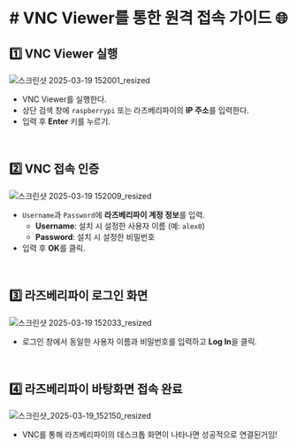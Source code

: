 # # VNC Viewer를 통한 원격 접속 가이드 🌐


## 1️⃣ VNC Viewer 실행  
![스크린샷 2025-03-19 152001_resized](https://github.com/user-attachments/assets/a0052470-b10b-4943-bbcb-b992d8642566)

- VNC Viewer를 실행한다.  
- 상단 검색 창에 `raspberrypi` 또는 라즈베리파이의 **IP 주소**를 입력한다.  
- 입력 후 **Enter** 키를 누르기.  

<br>

## 2️⃣ VNC 접속 인증  
![스크린샷 2025-03-19 152009_resized](https://github.com/user-attachments/assets/21d1af29-ecc7-4db4-801d-9fe95077ee46)

- `Username`과 `Password`에 **라즈베리파이 계정 정보**를 입력.  
  - **Username**: 설치 시 설정한 사용자 이름 (예: `alex0`)  
  - **Password**: 설치 시 설정한 비밀번호  
- 입력 후 **OK**를 클릭.  

<br>

## 3️⃣ 라즈베리파이 로그인 화면  
![스크린샷 2025-03-19 152033_resized](https://github.com/user-attachments/assets/3d07d1c4-88d3-4838-a28a-977a28816c5a)

- 로그인 창에서 동일한 사용자 이름과 비밀번호를 입력하고 **Log In**을 클릭.  

<br>

## 4️⃣ 라즈베리파이 바탕화면 접속 완료  
![스크린샷_2025-03-19_152150_resized](https://github.com/user-attachments/assets/d690e89a-dd13-45c2-88cb-e4125b0dd311)

- VNC를 통해 라즈베리파이의 데스크톱 화면이 나타나면 성공적으로 연결된거임!  



